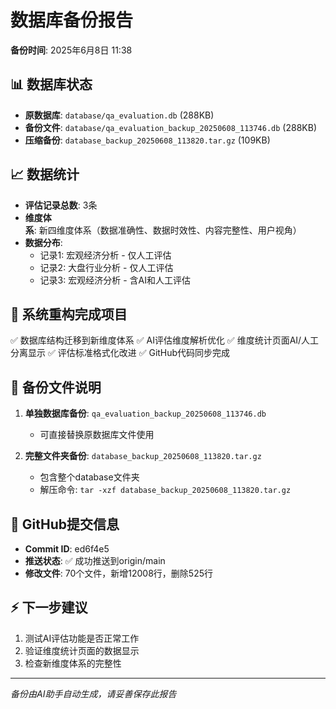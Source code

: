 # 数据库备份报告
**备份时间**: 2025年6月8日 11:38

## 📊 数据库状态
- **原数据库**: `database/qa_evaluation.db` (288KB)
- **备份文件**: `database/qa_evaluation_backup_20250608_113746.db` (288KB)
- **压缩备份**: `database_backup_20250608_113820.tar.gz` (109KB)

## 📈 数据统计
- **评估记录总数**: 3条
- **维度体系**: 新四维度体系（数据准确性、数据时效性、内容完整性、用户视角）
- **数据分布**:
  - 记录1: 宏观经济分析 - 仅人工评估
  - 记录2: 大盘行业分析 - 仅人工评估  
  - 记录3: 宏观经济分析 - 含AI和人工评估

## 🔄 系统重构完成项目
✅ 数据库结构迁移到新维度体系
✅ AI评估维度解析优化
✅ 维度统计页面AI/人工分离显示
✅ 评估标准格式化改进
✅ GitHub代码同步完成

## 💾 备份文件说明
1. **单独数据库备份**: `qa_evaluation_backup_20250608_113746.db`
   - 可直接替换原数据库文件使用
   
2. **完整文件夹备份**: `database_backup_20250608_113820.tar.gz`
   - 包含整个database文件夹
   - 解压命令: `tar -xzf database_backup_20250608_113820.tar.gz`

## 🚀 GitHub提交信息
- **Commit ID**: ed6f4e5
- **推送状态**: ✅ 成功推送到origin/main
- **修改文件**: 70个文件，新增12008行，删除525行

## ⚡ 下一步建议
1. 测试AI评估功能是否正常工作
2. 验证维度统计页面的数据显示
3. 检查新维度体系的完整性

---
*备份由AI助手自动生成，请妥善保存此报告* 